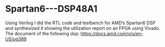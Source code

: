 # Spartan6---DSP48A1
Using Verilog I did the RTL code and testbench for AMD’s Spartan6 DSP and synthesized it showing the utilization report on an FPGA using Vivado.
The document of the following dsp:
https://docs.amd.com/v/u/en-US/ug389
